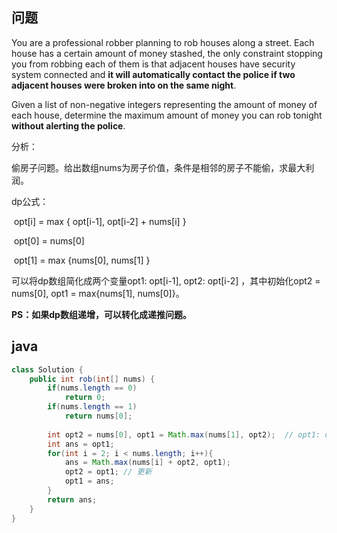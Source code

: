## 问题

You are a professional robber planning to rob houses along a street. Each house has a certain amount of money stashed, the only constraint stopping you from robbing each of them is that adjacent houses have security system connected and **it will automatically contact the police if two adjacent houses were broken into on the same night**.

Given a list of non-negative integers representing the amount of money of each house, determine the maximum amount of money you can rob tonight **without alerting the police**.

分析：

偷房子问题。给出数组nums为房子价值，条件是相邻的房子不能偷，求最大利润。

dp公式：

​	opt[i] = max { opt[i-1], opt[i-2] + nums[i] }

​	opt[0] = nums[0]

​	opt[1] = max {nums[0], nums[1] }

可以将dp数组简化成两个变量opt1: opt[i-1], opt2: opt[i-2] ，其中初始化opt2 = nums[0], opt1 = max{nums[1], nums[0]}。

**PS：如果dp数组递增，可以转化成递推问题。**

## java

```java
class Solution {
    public int rob(int[] nums) {
        if(nums.length == 0)
            return 0;
        if(nums.length == 1)
            return nums[0];
        
        int opt2 = nums[0], opt1 = Math.max(nums[1], opt2);  // opt1: opt[i-1], opt2: opt[i-2]  初始化opt2 = nums[0], opt1 = max{nums[1], nums[0]}
        int ans = opt1;
        for(int i = 2; i < nums.length; i++){
            ans = Math.max(nums[i] + opt2, opt1);
            opt2 = opt1; // 更新
            opt1 = ans;
        }
        return ans;
    }
}
```